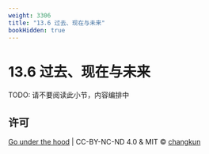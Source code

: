 ```yaml
---
weight: 3306
title: "13.6 过去、现在与未来"
bookHidden: true
---
```


# 13.6 过去、现在与未来

TODO: 请不要阅读此小节，内容编排中


## 许可

[Go under the hood](https://github.com/changkun/go-under-the-hood) | CC-BY-NC-ND 4.0 & MIT &copy; [changkun](https://changkun.de)